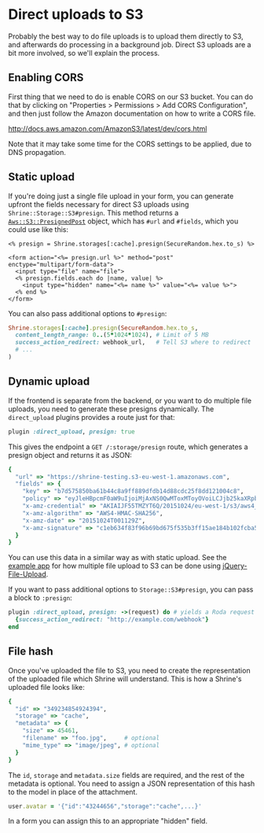 # Direct uploads to S3

Probably the best way to do file uploads is to upload them directly to S3, and
afterwards do processing in a background job. Direct S3 uploads are a bit more
involved, so we'll explain the process.

## Enabling CORS

First thing that we need to do is enable CORS on our S3 bucket. You can do that
by clicking on "Properties > Permissions > Add CORS Configuration", and
then just follow the Amazon documentation on how to write a CORS file.

http://docs.aws.amazon.com/AmazonS3/latest/dev/cors.html

Note that it may take some time for the CORS settings to be applied, due to
DNS propagation.

## Static upload

If you're doing just a single file upload in your form, you can generate
upfront the fields necessary for direct S3 uploads using
`Shrine::Storage::S3#presign`. This method returns a [`Aws::S3::PresignedPost`]
object, which has `#url` and `#fields`, which you could use like this:

```erb
<% presign = Shrine.storages[:cache].presign(SecureRandom.hex.to_s) %>

<form action="<%= presign.url %>" method="post" enctype="multipart/form-data">
  <input type="file" name="file">
  <% presign.fields.each do |name, value| %>
    <input type="hidden" name="<%= name %>" value="<%= value %>">
  <% end %>
</form>
```

You can also pass additional options to `#presign`:

```rb
Shrine.storages[:cache].presign(SecureRandom.hex.to_s,
  content_length_range: 0..(5*1024*1024), # Limit of 5 MB
  success_action_redirect: webhook_url,   # Tell S3 where to redirect
  # ...
)
```

## Dynamic upload

If the frontend is separate from the backend, or you want to do multiple file
uploads, you need to generate these presigns dynamically. The `direct_upload`
plugins provides a route just for that:

```rb
plugin :direct_upload, presign: true
```

This gives the endpoint a `GET /:storage/presign` route, which generates a
presign object and returns it as JSON:

```rb
{
  "url" => "https://shrine-testing.s3-eu-west-1.amazonaws.com",
  "fields" => {
    "key" => "b7d575850ba61b44c8a9ff889dfdb14d88cdc25f8dd121004c8",
    "policy" => "eyJleHBpcmF0aW9uIjoiMjAxNS0QwMToxMToyOVoiLCJjb25kaXRpb25zIjpbeyJidWNrZXQiOiJzaHJpbmUtdGVzdGluZyJ9LHsia2V5IjoiYjdkNTc1ODUwYmE2MWI0NGU3Y2M4YTliZmY4OGU5ZGZkYjE2NTQ0ZDk4OGNkYzI1ZjhkZDEyMTAwNGM4In0seyJ4LWFtei1jcmVkZW50aWFsIjoiQUtJQUlKRjU1VE1aWlk0NVVUNlEvMjAxNTEwMjQvZXUtd2VzdC0xL3MzL2F3czRfcmVxdWVzdCJ9LHsieC1hbXotYWxnb3JpdGhtIjoiQVdTNC1ITUFDLVNIQTI1NiJ9LHsieC1hbXotZGF0ZSI6IjIwMTUxMDI0VDAwMTEyOVoifV19",
    "x-amz-credential" => "AKIAIJF55TMZYT6Q/20151024/eu-west-1/s3/aws4_request",
    "x-amz-algorithm" => "AWS4-HMAC-SHA256",
    "x-amz-date" => "20151024T001129Z",
    "x-amz-signature" => "c1eb634f83f96b69bd675f535b3ff15ae184b102fcba51e4db5f4959b4ae26f4"
  }
}
```

You can use this data in a similar way as with static upload. See
the [example app] for how multiple file upload to S3 can be done using
[jQuery-File-Upload].

If you want to pass additional options to `Storage::S3#presign`, you can pass
a block to `:presign`:

```rb
plugin :direct_upload, presign: ->(request) do # yields a Roda request object
  {success_action_redirect: "http://example.com/webhook"}
end
```

## File hash

Once you've uploaded the file to S3, you need to create the representation of
the uploaded file which Shrine will understand. This is how a Shrine's uploaded
file looks like:

```rb
{
  "id" => "349234854924394",
  "storage" => "cache",
  "metadata" => {
    "size" => 45461,
    "filename" => "foo.jpg",     # optional
    "mime_type" => "image/jpeg", # optional
  }
}
```

The `id`, `storage` and `metadata.size` fields are required, and the rest of
the metadata is optional. You need to assign a JSON representation of this
hash to the model in place of the attachment.

```rb
user.avatar = '{"id":"43244656","storage":"cache",...}'
```

In a form you can assign this to an appropriate "hidden" field.

[`Aws::S3::PresignedPost`]: http://docs.aws.amazon.com/sdkforruby/api/Aws/S3/Bucket.html#presigned_post-instance_method
[example app]: https://github.com/janko-m/shrine-example
[jQuery-File-Upload]: https://github.com/blueimp/jQuery-File-Upload
